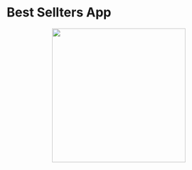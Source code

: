 # Best Sellters App

<div align="center">
  <img height="300" src="https://i.ibb.co/hVYwpJ9/Best-Sellers.png"  />
</div